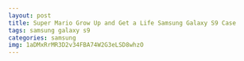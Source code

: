 ```yaml
---
layout: post
title: Super Mario Grow Up and Get a Life Samsung Galaxy S9 Case
tags: samsung galaxy s9
categories: samsung
img: 1aDMxRrMR3D2v34FBA74W2G3eLSD8whzO
---
```

